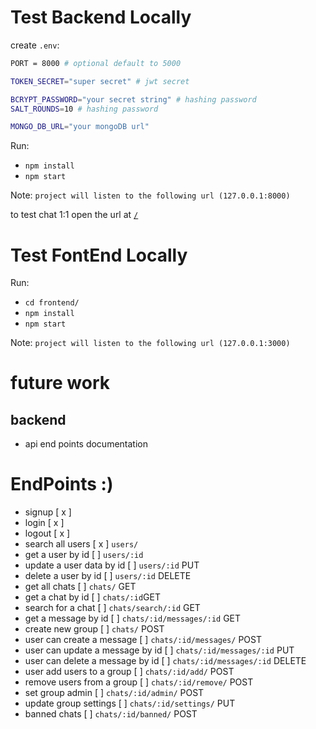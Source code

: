 # Test Backend Locally

create `.env`:

```sh
PORT = 8000 # optional default to 5000

TOKEN_SECRET="super secret" # jwt secret

BCRYPT_PASSWORD="your secret string" # hashing password
SALT_ROUNDS=10 # hashing password

MONGO_DB_URL="your mongoDB url" 
```

Run:

- `npm install`
- `npm start`

Note:
`project will listen to the following url (127.0.0.1:8000)`

to test chat 1:1 open the url at [` / `](http://localhost:8000/)

# Test FontEnd Locally

Run:

- `cd frontend/`
- `npm install`
- `npm start`

Note:
`project will listen to the following url (127.0.0.1:3000)`

# future work

## backend

- api end points documentation

# EndPoints :)
- signup [ x ]
- login [ x ]
- logout [ x ]
- search all users [ x ]  `users/`
- get a user by id [ ] `users/:id`
- update a user data by id [ ] `users/:id` PUT
- delete a user by id [ ] `users/:id` DELETE
- get all chats [ ] `chats/` GET
- get a chat by id [ ] `chats/:id`GET
- search for a chat [ ] `chats/search/:id` GET
- get a message by id [ ] `chats/:id/messages/:id` GET
- create new group [ ] `chats/` POST
- user can create a message [ ] `chats/:id/messages/` POST
- user can update a message by id [ ] `chats/:id/messages/:id` PUT
- user can delete a message by id [ ] `chats/:id/messages/:id` DELETE
- user add users to a group [ ] `chats/:id/add/` POST
- remove users from a group [ ] `chats/:id/remove/` POST
- set group admin [ ] `chats/:id/admin/` POST
- update group settings [ ] `chats/:id/settings/` PUT
- banned chats [ ] `chats/:id/banned/` POST